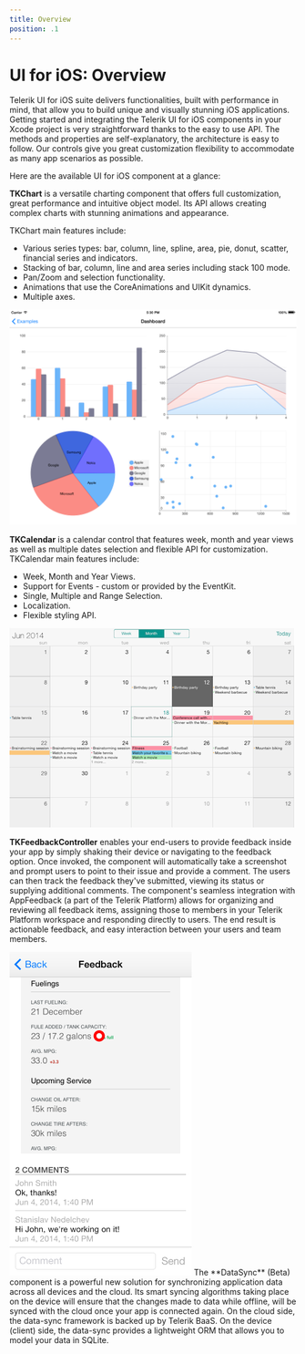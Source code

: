 ```yaml
---
title: Overview
position: .1
---
```


# UI for iOS: Overview


Telerik UI for iOS suite delivers functionalities, built with performance in mind, that allow you to build unique and visually stunning iOS applications. Getting started and integrating the Telerik UI for iOS components in your Xcode project is very straightforward thanks to the easy to use API. The methods and properties are self-explanatory, the architecture is easy to follow. Our controls give you great customization flexibility to accommodate as many app scenarios as possible.

Here are the available UI for iOS component at a glance:

**TKChart** is a versatile charting component that offers full customization, great performance and intuitive object model. Its API allows creating complex charts with stunning animations and appearance.

TKChart main features include:

- Various series types: bar, column, line, spline, area, pie, donut, scatter, financial series and indicators.
- Stacking of bar, column, line and area series including stack 100 mode.
- Pan/Zoom and selection functionality.
- Animations that use the CoreAnimations and UIKit dynamics.
- Multiple axes.

<img src="images/chart-overview001.png"/>


**TKCalendar** is a calendar control that features week, month and year views as well as multiple dates selection and flexible API for customization. TKCalendar main features include:

- Week, Month and Year Views.
- Support for Events - custom or provided by the EventKit.
- Single, Multiple and Range Selection.
- Localization.
- Flexible styling API.

<img src="images/calendar-overview001.png"/>

**TKFeedbackController** enables your end-users to provide feedback inside your app by simply shaking their device or navigating to the feedback option. Once invoked, the component will automatically take a screenshot and prompt users to point to their issue and provide a comment. The users can then track the feedback they've submitted, viewing its status or supplying additional comments. The component's seamless integration with AppFeedback (a part of the Telerik Platform) allows for organizing and reviewing all feedback items, assigning those to members in your Telerik Platform workspace and responding directly to users. The end result is actionable feedback, and easy interaction between your users and team members.

<img src="images/appfeedback-details-comments-list-ios.png"/>
The **DataSync** (Beta) component is a powerful new solution for synchronizing application data across all devices and the cloud. Its smart syncing algorithms taking place on the device will ensure that the changes made to data while offline, will be synced with the cloud once your app is connected again. On the cloud side, the data-sync framework is backed up by Telerik BaaS. On the device (client) side, the data-sync provides a lightweight ORM that allows you to model your data in SQLite.
